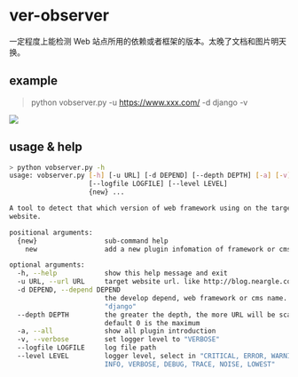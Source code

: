 # ver-observer

一定程度上能检测 Web 站点所用的依赖或者框架的版本。太晚了文档和图片明天换。

## example

> python vobserver.py -u https://www.xxx.com/ -d django -v

![](http://ww1.sinaimg.cn/large/005y7Ba5ly1fnwuf9pjzjj31cf0lktap.jpg)

## usage & help

```bash
> python vobserver.py -h                                                                                                           master [ad62f1c] untracked
usage: vobserver.py [-h] [-u URL] [-d DEPEND] [--depth DEPTH] [-a] [-v]
                    [--logfile LOGFILE] [--level LEVEL]
                    {new} ...

A tool to detect that which version of web framework using on the target
website.

positional arguments:
  {new}                 sub-command help
    new                 add a new plugin infomation of framework or cms

optional arguments:
  -h, --help            show this help message and exit
  -u URL, --url URL     target website url. like http://blog.neargle.com
  -d DEPEND, --depend DEPEND
                        the develop depend, web framework or cms name. like
                        "django"
  --depth DEPTH         the greater the depth, the more URL will be scan,
                        default 0 is the maximum
  -a, --all             show all plugin introduction
  -v, --verbose         set logger level to "VERBOSE"
  --logfile LOGFILE     log file path
  --level LEVEL         logger level, select in "CRITICAL, ERROR, WARNING,
                        INFO, VERBOSE, DEBUG, TRACE, NOISE, LOWEST"
```



